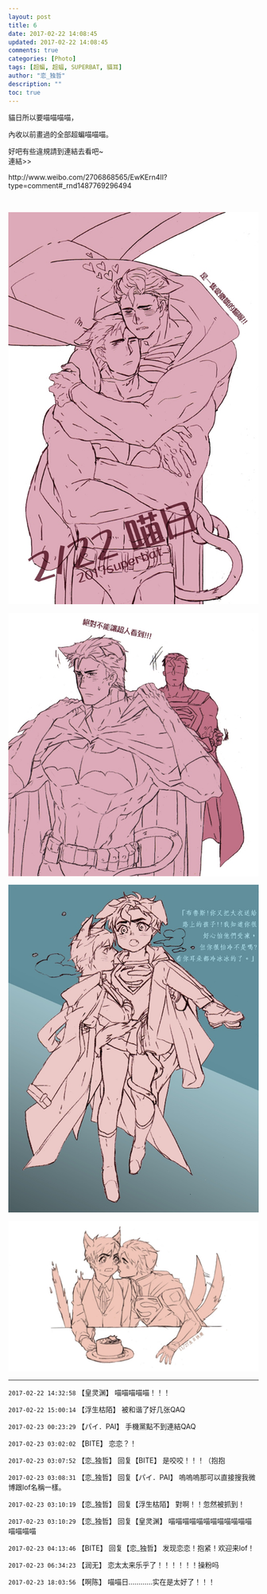 ```yaml
---
layout: post
title: 6
date: 2017-02-22 14:08:45
updated: 2017-02-22 14:08:45
comments: true
categories: [Photo]
tags: [超蝙, 超蝠, SUPERBAT, 貓耳]
author: "恋_独哲"
description: ""
toc: true
---
```


<p>貓日所以要喵喵喵喵，</p> 
<p>內收以前畫過的全部超蝙喵喵喵。</p> 
<p>好吧有些違規請到連結去看吧~<br />連結&gt;&gt;</p> 
<p>http://www.weibo.com/2706868565/EwKErn4lI?type=comment#_rnd1487769296494</p> 
<p><br /></p>

![](https://raw.githubusercontent.com/alicewish/maple50821/master/img_YW5MWVN1NEpoZFY0RitZTDZuRHQwZnJORDZCVk4xQ2VxZlFnNGJBUWpVTGlGMk1ZbG5NVHBBPT0.jpg)

![](https://raw.githubusercontent.com/alicewish/maple50821/master/img_YW5MWVN1NEpoZFY0RitZTDZuRHQwYkkxb25BKzRabExHKy9PU3B0WlRkMnV5NVhsUXhkWk13PT0.jpg)

![](https://raw.githubusercontent.com/alicewish/maple50821/master/img_YW5MWVN1NEpoZFY0RitZTDZuRHQwUklVR0duYUVoMy9pY3k2YnVycXc4b0VtQlBxc1B3aXN3PT0.jpg)

![](https://raw.githubusercontent.com/alicewish/maple50821/master/img_YW5MWVN1NEpoZFY0RitZTDZuRHQwZGg1eDFLOERaU0JyL3RUQ0NuQlV2eFpLWWM1bWZ2K05RPT0.jpg)

---

`2017-02-22 14:32:58` 【皇灵渊】 喵喵喵喵喵！！！

`2017-02-22 15:00:14` 【浮生枯陌】 被和谐了好几张QAQ

`2017-02-23 00:23:29` 【パイ．PAI】 手機黨點不到連結QAQ

`2017-02-23 03:02:02` 【BITE】 恋恋？！

`2017-02-23 03:07:52` 【恋\_独哲】 回复【BITE】 是咬咬！！！（抱抱

`2017-02-23 03:08:31` 【恋\_独哲】 回复【パイ．PAI】 嗚嗚嗚那可以直接搜我微博跟lof名稱一樣。

`2017-02-23 03:10:19` 【恋\_独哲】 回复【浮生枯陌】 對啊！！忽然被抓到！

`2017-02-23 03:10:29` 【恋\_独哲】 回复【皇灵渊】 喵喵喵喵喵喵喵喵喵喵喵喵喵喵喵喵

`2017-02-23 04:13:46` 【BITE】 回复【恋\_独哲】 发现恋恋！抱紧！欢迎来lof！

`2017-02-23 06:34:23` 【润无】 恋太太来乐乎了！！！！！！操粉吗

`2017-02-23 18:03:56` 【啊陈】 喵喵日…………实在是太好了！！！
